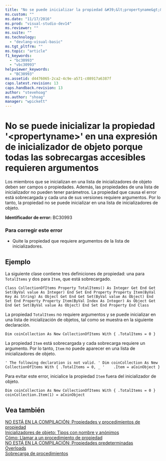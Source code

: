 ```yaml
---
title: "No se puede inicializar la propiedad &#39;&lt;propertyname&gt;&#39; en una expresi&#243;n de inicializador de objeto porque todas las sobrecargas accesibles requieren argumentos | Microsoft Docs"
ms.custom: ""
ms.date: "11/17/2016"
ms.prod: "visual-studio-dev14"
ms.reviewer: ""
ms.suite: ""
ms.technology: 
  - "devlang-visual-basic"
ms.tgt_pltfrm: ""
ms.topic: "article"
f1_keywords: 
  - "bc30993"
  - "vbc30993"
helpviewer_keywords: 
  - "BC30993"
ms.assetid: d4476065-2ca2-4c9e-a571-c08917a6387f
caps.latest.revision: 13
caps.handback.revision: 13
author: "stevehoag"
ms.author: "shoag"
manager: "wpickett"
---
```

# No se puede inicializar la propiedad &#39;&lt;propertyname&gt;&#39; en una expresi&#243;n de inicializador de objeto porque todas las sobrecargas accesibles requieren argumentos
Los miembros que se inicializan en una lista de inicializadores de objeto deben ser campos o propiedades. Además, las propiedades de una lista de inicializador no pueden tener parámetros. La propiedad que causa el error está sobrecargada y cada una de sus versiones requiere argumentos. Por lo tanto, la propiedad no se puede inicializar en una lista de inicializadores de objeto.  
  
 **Identificador de error:** BC30993  
  
### Para corregir este error  
  
-   Quite la propiedad que requiere argumentos de la lista de inicializadores.  
  
## Ejemplo  
 La siguiente clase contiene tres definiciones de propiedad: una para `TotalItems` y dos para `Item`, que está sobrecargado.  
  
```  
Class CollectionOfItems Property TotalItems() As Integer Get End Get Set(ByVal value As Integer) End Set End Property Property Item(ByVal Key As String) As Object Get End Get Set(ByVal value As Object) End Set End Property Property Item(ByVal Index As Integer) As Object Get End Get Set(ByVal value As Object) End Set End Property End Class  
```  
  
 La propiedad `TotalItems` no requiere argumentos y se puede inicializar en una lista de inicialización de objetos, tal como se muestra en la siguiente declaración.  
  
```  
Dim coinCollection As New CollectionOfItems With { .TotalItems = 0 }  
```  
  
 La propiedad `Item` está sobrecargada y cada sobrecarga requiere un argumento. Por lo tanto, `Item` no puede aparecer en una lista de inicializadores de objeto.  
  
```  
' The following declaration is not valid. ' Dim coinCollection As New CollectionOfItems With { .TotalItems = 0, _ '    .Item = aCoinObject }  
```  
  
 Para evitar este error, inicialice la propiedad `Item` fuera del inicializador de objeto.  
  
```  
Dim coinCollection As New CollectionOfItems With { .TotalItems = 0 } coinCollection.Item(1) = aCoinObject  
```  
  
## Vea también  
 [NO ESTÁ EN LA COMPILACIÓN: Propiedades y procedimientos de propiedad](http://msdn.microsoft.com/es-es/23e2a1ec-7e9d-4109-8940-c703d981077b)   
 [Inicializadores de objeto: Tipos con nombre y anónimos](../Topic/Object%20Initializers:%20Named%20and%20Anonymous%20Types%20\(Visual%20Basic\).md)   
 [Cómo: Llamar a un procedimiento de propiedad](../Topic/How%20to:%20Call%20a%20Property%20Procedure%20\(Visual%20Basic\).md)   
 [NO ESTÁ EN LA COMPILACIÓN: Propiedades predeterminadas](http://msdn.microsoft.com/es-es/a70f2a27-8176-4858-935e-f25afdd43ab5)   
 [Overloads](../Topic/Overloads%20\(Visual%20Basic\).md)   
 [Sobrecarga de procedimientos](../Topic/Procedure%20Overloading%20\(Visual%20Basic\).md)